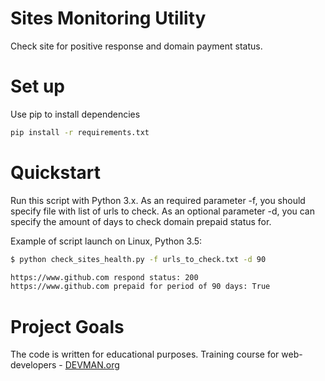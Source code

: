# Sites Monitoring Utility

Check site for positive response and domain payment status.

# Set up

Use pip to install dependencies
```bash
pip install -r requirements.txt
```

# Quickstart

Run this script with Python 3.x. As an required parameter -f, you should specify file with list of urls to check.
As an optional parameter -d, you can specify the amount of days to check domain prepaid status for.

Example of script launch on Linux, Python 3.5:

```bash
$ python check_sites_health.py -f urls_to_check.txt -d 90

https://www.github.com respond status: 200
https://www.github.com prepaid for period of 90 days: True
```

# Project Goals

The code is written for educational purposes. Training course for web-developers - [DEVMAN.org](https://devman.org)
